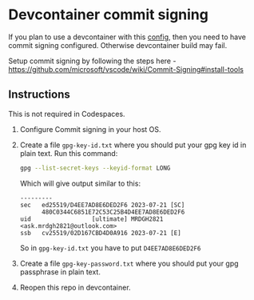 # Devcontainer commit signing

If you plan to use a devcontainer with this [config](../devcontainer.json), then you need to have commit signing configured.
Otherwise devcontainer build may fail.

Setup commit signing by following the steps here - <https://github.com/microsoft/vscode/wiki/Commit-Signing#install-tools>

## Instructions

This is not required in Codespaces.

1. Configure Commit signing in your host OS.
2. Create a file `gpg-key-id.txt` where you should put your gpg key id in plain text.
   Run this command:

   ```sh
   gpg --list-secret-keys --keyid-format LONG
   ```

   Which will give output similar to this:

   ```output
   ---------
   sec   ed25519/D4EE7AD8E6DED2F6 2023-07-21 [SC]
         480C0344C6851E72C53C25B4D4EE7AD8E6DED2F6
   uid                 [ultimate] MRDGH2821 <ask.mrdgh2821@outlook.com>
   ssb   cv25519/02D167CBD4D0A916 2023-07-21 [E]
   ```

   So in `gpg-key-id.txt` you have to put `D4EE7AD8E6DED2F6`

3. Create a file `gpg-key-password.txt` where you should put your gpg passphrase in plain text.
4. Reopen this repo in devcontainer.
